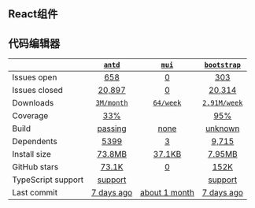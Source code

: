 ## React组件
## 代码编辑器
|   | [`antd`][b0] | [`mui`][r0] | [`bootstrap`][n0] |
|---|:---:|:---:|:----:|
| Issues open           | [658][IO1] | [0][IO2] | [303][IO3] |
| Issues closed         | [20,897][IC1] | [0][IC2] | [20,314][IC3] |
| Downloads             | [`3M/month`][DL1] | [`64/week`][DL2] | [`2.91M/week`][DL3] |
| Coverage             | [33%][cover1] |  | [95%][cover3] |
| Build                 | [passing][bd1] | [none][bd2] | [unknown][bd3] |
| Dependents            | [5399][dep1] | [3][dep2] | [9,715][dep3] |
| Install size          | [73.8MB][IS1] | [37.1KB][IS2] | [7.95MB][IS3] |
| GitHub stars          | [73.1K][stars1] | [0][stars2] | [152K][stars3] |
| TypeScript support    | [support][TS1] |  | [support][TS3] |
| Last commit           | [7 days ago][commits1] | [about 1 month][commits2] | [7 days ago][commits3] |

[b0]: https://github.com/ant-design/ant-design
[r0]: https://github.com/vertexsystems/mui
[n0]: https://github.com/twbs/bootstrap

[IO1]: https://github.com/ant-design/ant-design/issues
[IO2]: https://github.com/vertexsystems/mui/issues
[IO3]: https://github.com/twbs/bootstrap/issues
[IC1]: https://github.com/ant-design/ant-design/issues
[IC2]: https://github.com/vertexsystems/mui/issues
[IC3]: https://github.com/twbs/bootstrap/issues

[DL1]: https://www.npmjs.com/package/antd
[DL2]: https://www.npmjs.com/package/mui
[DL3]: https://www.npmjs.com/package/bootstrap

[cover1]: https://coveralls.io/github/ant-design/ant-design
[cover3]: https://coveralls.io/github/twbs/bootstrap

[bd1]: https://travis-ci.org/github/ant-design/ant-design
[bd2]: https://travis-ci.org/github/vertexsystems/mui
[bd3]: https://travis-ci.org/github/twbs/bootstrap

[bug1]: https://github.com/react-grid-layout/react-grid-layout/issues
[bug2]: https://github.com/angular/flex-layout/issues?page=1&q=is%3Aissue+is%3Aopen
[bug3]: https://github.com/jbaysolutions/vue-grid-layout/issues

[dep1]: https://www.npmjs.com/package/antd
[dep2]: https://www.npmjs.com/package/mui
[dep3]: https://www.npmjs.com/package/bootstrap

[IS1]: https://packagephobia.com/result?p=antd
[IS2]: https://packagephobia.com/result?p=mui
[IS3]: https://packagephobia.com/result?p=bootstrap

[stars1]: https://github.com/ant-design/ant-design/stargazers
[stars2]: https://github.com/vertexsystems/mui/stargazers
[stars3]: https://github.com/twbs/bootstrap/stargazers

[TS1]: https://github.com/ant-design/ant-design/search?l=typescript
[TS3]: https://github.com/microsoft/monaco-editor/search?l=typescript

[commits1]: https://github.com/codemirror/CodeMirror/commits
[commits2]: https://github.com/securingsincity/react-ace/commits
[commits3]: https://github.com/microsoft/monaco-editor/commits




